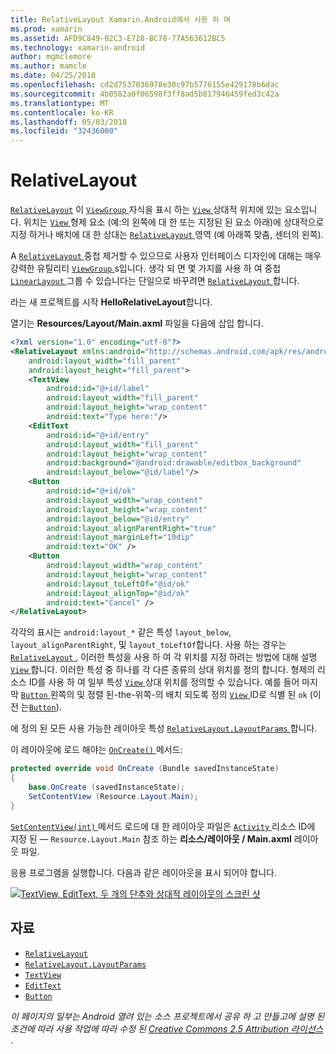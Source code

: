 ```yaml
---
title: RelativeLayout Xamarin.Android에서 사용 하 여
ms.prod: xamarin
ms.assetid: AFD9C849-02C3-E728-BC78-77A563612BC5
ms.technology: xamarin-android
author: mgmclemore
ms.author: mamcle
ms.date: 04/25/2018
ms.openlocfilehash: cd2d7537036978e30c97b5776155e429178b6dac
ms.sourcegitcommit: 4b0582a0f06598f3ff8ad5b817946459fed3c42a
ms.translationtype: MT
ms.contentlocale: ko-KR
ms.lasthandoff: 05/03/2018
ms.locfileid: "32436000"
---
```

# <a name="relativelayout"></a>RelativeLayout

[`RelativeLayout`](https://developer.xamarin.com/api/type/Android.Widget.RelativeLayout/) 이 [ `ViewGroup` ](https://developer.xamarin.com/api/type/Android.Views.ViewGroup/) 자식을 표시 하는 [ `View` ](https://developer.xamarin.com/api/type/Android.Views.View/) 상대적 위치에 있는 요소입니다. 위치는 [ `View` ](https://developer.xamarin.com/api/type/Android.Views.View/) 형제 요소 (예:의 왼쪽에 대 한 또는 지정된 된 요소 아래)에 상대적으로 지정 하거나 배치에 대 한 상대는 [ `RelativeLayout` ](https://developer.xamarin.com/api/type/Android.Widget.RelativeLayout/) 영역 (예 아래쪽 맞춤, 센터의 왼쪽).

A [ `RelativeLayout` ](https://developer.xamarin.com/api/type/Android.Widget.RelativeLayout/) 중첩 제거할 수 있으므로 사용자 인터페이스 디자인에 대해는 매우 강력한 유틸리티 [ `ViewGroup` ](https://developer.xamarin.com/api/type/Android.Views.ViewGroup/)s입니다. 생각 되 면 몇 가지를 사용 하 여 중첩 [ `LinearLayout` ](https://developer.xamarin.com/api/type/Android.Widget.LinearLayout/) 그룹 수 있습니다는 단일으로 바꾸려면 [ `RelativeLayout` ](https://developer.xamarin.com/api/type/Android.Widget.RelativeLayout/)합니다.

라는 새 프로젝트를 시작 **HelloRelativeLayout**합니다.

열기는 **Resources/Layout/Main.axml** 파일을 다음에 삽입 합니다.

```xml
<?xml version="1.0" encoding="utf-8"?>
<RelativeLayout xmlns:android="http://schemas.android.com/apk/res/android"
    android:layout_width="fill_parent"
    android:layout_height="fill_parent">
    <TextView
        android:id="@+id/label"
        android:layout_width="fill_parent"
        android:layout_height="wrap_content"
        android:text="Type here:"/>
    <EditText
        android:id="@+id/entry"
        android:layout_width="fill_parent"
        android:layout_height="wrap_content"
        android:background="@android:drawable/editbox_background"
        android:layout_below="@id/label"/>
    <Button
        android:id="@+id/ok"
        android:layout_width="wrap_content"
        android:layout_height="wrap_content"
        android:layout_below="@id/entry"
        android:layout_alignParentRight="true"
        android:layout_marginLeft="10dip"
        android:text="OK" />
    <Button
        android:layout_width="wrap_content"
        android:layout_height="wrap_content"
        android:layout_toLeftOf="@id/ok"
        android:layout_alignTop="@id/ok"
        android:text="Cancel" />
</RelativeLayout>
```

각각의 표시는 `android:layout_*` 같은 특성 `layout_below`, `layout_alignParentRight`, 및 `layout_toLeftOf`합니다.
사용 하는 경우는 [ `RelativeLayout` ](https://developer.xamarin.com/api/type/Android.Widget.RelativeLayout/), 이러한 특성을 사용 하 여 각 위치를 지정 하려는 방법에 대해 설명 [ `View` ](https://developer.xamarin.com/api/type/Android.Views.View/)합니다. 이러한 특성 중 하나를 각 다른 종류의 상대 위치를 정의 합니다. 형제의 리소스 ID를 사용 하 여 일부 특성 [ `View` ](https://developer.xamarin.com/api/type/Android.Views.View/) 상대 위치를 정의할 수 있습니다. 예를 들어 마지막 [ `Button` ](https://developer.xamarin.com/api/type/Android.Widget.Button/) 왼쪽의 및 정렬 된-the-위쪽-의 배치 되도록 정의 [ `View` ](https://developer.xamarin.com/api/type/Android.Views.View/) ID로 식별 된 `ok` (이전 는[`Button`](https://developer.xamarin.com/api/type/Android.Widget.Button/)).

에 정의 된 모든 사용 가능한 레이아웃 특성 [ `RelativeLayout.LayoutParams` ](https://developer.xamarin.com/api/type/Android.Widget.RelativeLayout+LayoutParams/)합니다.

이 레이아웃에 로드 해야는 [ `OnCreate()` ](https://developer.xamarin.com/api/member/Android.App.Activity.OnCreate/p/Android.OS.Bundle/) 메서드:

```csharp
protected override void OnCreate (Bundle savedInstanceState)
{
    base.OnCreate (savedInstanceState);
    SetContentView (Resource.Layout.Main);
}
```

[ `SetContentView(int)` ](https://developer.xamarin.com/api/member/Android.App.Activity.SetContentView/p/System.Int32/) 메서드 로드에 대 한 레이아웃 파일은 [ `Activity` ](https://developer.xamarin.com/api/type/Android.App.Activity/)리소스 ID에 지정 된 &mdash; `Resource.Layout.Main` 참조 하는 **리소스/레이아웃 / Main.axml** 레이아웃 파일.

응용 프로그램을 실행합니다. 다음과 같은 레이아웃을 표시 되어야 합니다.

[![TextView, EditText, 두 개의 단추와 상대적 레이아웃의 스크린 샷](relative-layout-images/helloviews2.png)](relative-layout-images/helloviews2.png#lightbox)


## <a name="resources"></a>자료

-   [`RelativeLayout`](https://developer.xamarin.com/api/type/Android.Widget.RelativeLayout/)
-   [`RelativeLayout.LayoutParams`](https://developer.xamarin.com/api/type/Android.Widget.RelativeLayout+LayoutParams/)
-   [`TextView`](https://developer.xamarin.com/api/type/Android.Widget.TextView/)
-   [`EditText`](https://developer.xamarin.com/api/type/Android.Widget.EditText/)
-   [`Button`](https://developer.xamarin.com/api/type/Android.Widget.Button/)


*이 페이지의 일부는 Android 열려 있는 소스 프로젝트에서 공유 하 고 만들고에 설명 된 조건에 따라 사용 작업에 따라 수정 된*
[*Creative Commons 2.5 Attribution 라이선스* ](http://creativecommons.org/licenses/by/2.5/).
